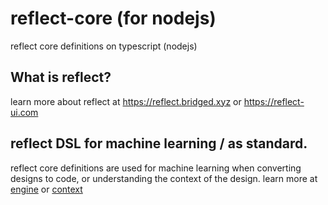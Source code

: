 # reflect-core (for nodejs)
reflect core definitions on typescript (nodejs)


## What is reflect?
learn more about reflect at https://reflect.bridged.xyz or https://reflect-ui.com

## reflect DSL for machine learning / as standard.
reflect core definitions are used for machine learning when converting designs to code, or understanding the context of the design. learn more at [engine](https://github.com/bridgedxyz/engine) or [context](https://github.com/bridgedxyz/context)
